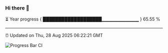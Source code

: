 ### Hi there 👋

⏳ Year progress { ███████████████████▁▁▁▁▁▁▁▁▁▁▁ } 65.55 %

---

⏰ Updated on Thu, 28 Aug 2025 06:22:21 GMT

![Progress Bar CI](https://github.com/liununu/liununu/workflows/Progress%20Bar%20CI/badge.svg)
